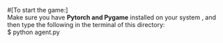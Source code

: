 #[To start the game:] <br />
Make sure you have **Pytorch and Pygame** installed on your system , and then type the following in the terminal of this directory:<br />
$ python agent.py

